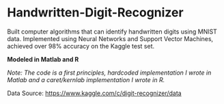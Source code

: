 # Handwritten-Digit-Recognizer

Built computer algorithms that can identify handwritten digits using MNIST data. Implemented using Neural Networks and Support Vector Machines, achieved over 98% accuracy on the Kaggle test set.

**Modeled in Matlab and R**

*Note: The code is a first principles, hardcoded implementation I wrote in Matlab and a caret/kernlab implementation I wrote in R.*

Data Source: https://www.kaggle.com/c/digit-recognizer/data
